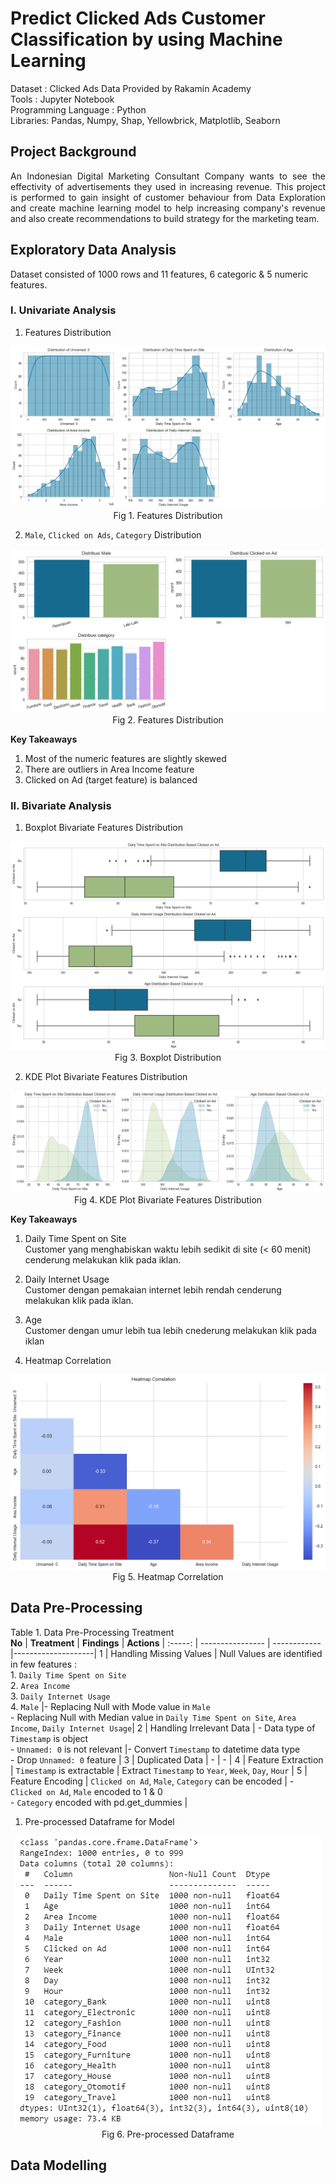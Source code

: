 # Predict Clicked Ads Customer Classification by using Machine Learning


Dataset : Clicked Ads Data Provided by Rakamin Academy 
<br>
Tools : Jupyter Notebook 
<br>
Programming Language : Python
<br>
Libraries: Pandas, Numpy, Shap, Yellowbrick, Matplotlib, Seaborn
<br>

## Project Background
<div align="justify">  An Indonesian Digital Marketing Consultant Company wants to see the effectivity of advertisements they used in increasing revenue. This project is performed to gain insight of customer behaviour from Data Exploration and create machine learning model to help increasing company's revenue and also create recommendations to build strategy for the marketing team. </div>

## Exploratory Data Analysis
Dataset consisted of 1000 rows and 11 features, 6 categoric & 5 numeric features.

### I. Univariate Analysis
1. Features Distribution
<p align="center">
  <img src= "https://github.com/jedijm/Predict-Clicked-Ads-Customer-Classification/blob/main/asset/histplot.png"> <br>
Fig 1. Features Distribution
</p>

2. `Male`, `Clicked on Ads`, `Category` Distribution
<p align="center">
  <img src= "https://github.com/jedijm/Predict-Clicked-Ads-Customer-Classification/blob/main/asset/category.png"> <br>
Fig 2. Features Distribution
</p>

**Key Takeaways** <br>
1. Most of the numeric features are slightly skewed <br>
2. There are outliers in Area Income feature <br>
3. Clicked on Ad (target feature) is balanced <br>

### II. Bivariate Analysis
1. Boxplot Bivariate Features Distribution
<p align="center">
  <img src= "https://github.com/jedijm/Predict-Clicked-Ads-Customer-Classification/blob/main/asset/boxplot_bivariate.png"> <br>
Fig 3. Boxplot Distribution
</p>

2. KDE Plot Bivariate Features Distribution
<p align="center">
  <img src= "https://github.com/jedijm/Predict-Clicked-Ads-Customer-Classification/blob/main/asset/kdeplot.png"> <br>
Fig 4. KDE Plot Bivariate Features Distribution
</p>

**Key Takeaways** <br>
1. Daily Time Spent on Site <br>
Customer yang menghabiskan waktu lebih sedikit di site (< 60 menit) cenderung melakukan klik pada iklan. <br>
2. Daily Internet Usage <br>
Customer dengan pemakaian internet lebih rendah cenderung melakukan klik pada iklan. <br>
3. Age <br>
Customer dengan umur lebih tua lebih cnederung melakukan klik pada iklan <br>

3. Heatmap Correlation
<p align="center">
  <img src= "https://github.com/jedijm/Predict-Clicked-Ads-Customer-Classification/blob/main/asset/heatmap.png"> <br>
Fig 5. Heatmap Correlation
</p>

## Data Pre-Processing

Table 1. Data Pre-Processing Treatment <br>
**No**  |     **Treatment**      |    **Findings**     |    **Actions**     |
:-----: |    ----------------    |    ------------     |--------------------|
1 |   Handling Missing Values    |    Null Values are identified in few features : <br> 1. `Daily Time Spent on Site` <br> 2. `Area Income` <br> 3. `Daily Internet Usage` <br> 4. `Male`    |- Replacing Null with Mode value in `Male` <br> - Replacing Null with Median value in `Daily Time Spent on Site`, `Area Income`, `Daily Internet Usage`|
2 |   Handling Irrelevant Data     |    - Data type of `Timestamp` is object <br> - `Unnamed: 0` is not relevant |- Convert `Timestamp` to datetime data type <br> - Drop `Unnamed: 0` feature |
3 |    Duplicated Data    | - | - |
4 |  Feature Extraction | `Timestamp` is extractable | Extract `Timestamp` to `Year`, `Week`, `Day`, `Hour` |
5 | Feature Encoding | `Clicked on Ad`, `Male`, `Category` can be encoded | - `Clicked on Ad`, `Male` encoded to 1 & 0 <br> - `Category` encoded with pd.get_dummies |

1. Pre-processed Dataframe for Model
<p align="center">
  <img src= "https://github.com/jedijm/Predict-Clicked-Ads-Customer-Classification/blob/main/asset/df_model.png"> <br>
Fig 6. Pre-processed Dataframe
</p>


 ## Data Modelling
 


